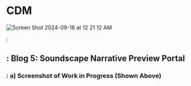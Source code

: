 # CDM
![Screen Shot 2024-09-16 at 12 21 12 AM](https://github.com/user-attachments/assets/b5a03075-5056-4c5d-88e4-677fe20cba61)
<html>:
  <body>
    <h2>: Blog 5: Soundscape Narrative Preview Portal </hl>
      <h3>: a) Screenshot of Work in Progress (Shown Above)</h2>
  </body>
</html>
